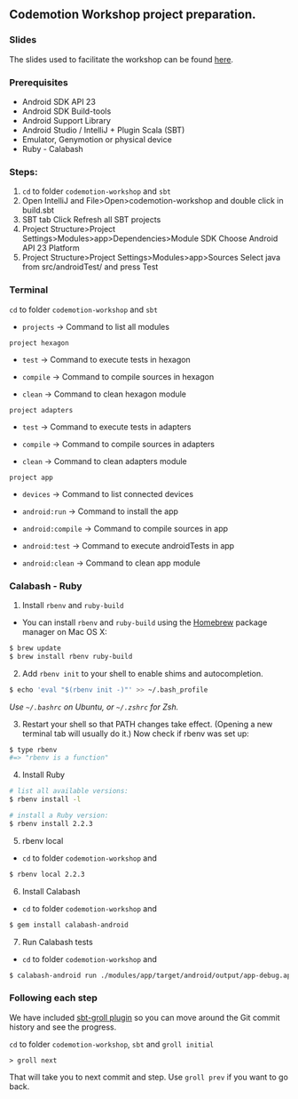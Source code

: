 ## Codemotion Workshop project preparation.

### Slides

The slides used to facilitate the workshop can be found [here](https://speakerdeck.com/guardiola31337/architecture-and-testing-android-developers-mantra-codemotion-spain-2015).

### Prerequisites

- Android SDK API 23
- Android SDK Build-tools
- Android Support Library
- Android Studio / IntelliJ + Plugin Scala (SBT)
- Emulator, Genymotion or physical device
- Ruby - Calabash

### Steps:

1. ```cd``` to folder ```codemotion-workshop``` and ```sbt```
2. Open IntelliJ and File>Open>codemotion-workshop and double click in build.sbt
3. SBT tab Click Refresh all SBT projects
4. Project Structure>Project Settings>Modules>app>Dependencies>Module SDK Choose Android API 23 Platform
5. Project Structure>Project Settings>Modules>app>Sources Select java from src/androidTest/ and press Test

### Terminal

```cd``` to folder ```codemotion-workshop``` and ```sbt```

- ```projects``` -> Command to list all modules

```project hexagon```

- ```test``` -> Command to execute tests in hexagon

- ```compile``` -> Command to compile sources in hexagon

- ```clean``` -> Command to clean hexagon module

```project adapters```

- ```test``` -> Command to execute tests in adapters

- ```compile``` -> Command to compile sources in adapters

- ```clean``` -> Command to clean adapters module

```project app```

- ```devices``` -> Command to list connected devices

- ```android:run``` -> Command to install the app

- ```android:compile``` -> Command to compile sources in app

- ```android:test``` -> Command to execute androidTests in app

- ```android:clean``` -> Command to clean app module

### Calabash - Ruby

1. Install ```rbenv``` and ```ruby-build```
  *  You can install ```rbenv``` and ```ruby-build``` using the [Homebrew](http://brew.sh) package
manager on Mac OS X:

  ```sh
  $ brew update
  $ brew install rbenv ruby-build
  ```

2. Add `rbenv init` to your shell to enable shims and autocompletion.

  ```sh
  $ echo 'eval "$(rbenv init -)"' >> ~/.bash_profile
  ```

  _Use `~/.bashrc` on Ubuntu, or `~/.zshrc` for Zsh._

3. Restart your shell so that PATH changes take effect. (Opening a new
   terminal tab will usually do it.) Now check if rbenv was set up:

  ```sh
  $ type rbenv
  #=> "rbenv is a function"
  ```

4. Install Ruby

  ```sh
  # list all available versions:
  $ rbenv install -l

  # install a Ruby version:
  $ rbenv install 2.2.3
  ```

5. rbenv local
 * ```cd``` to folder ```codemotion-workshop``` and
 
 ```sh
 $ rbenv local 2.2.3
 ```

6. Install Calabash
 * ```cd``` to folder ```codemotion-workshop``` and
 
 ```sh
 $ gem install calabash-android
 ```
 
7. Run Calabash tests
 * ```cd``` to folder ```codemotion-workshop``` and
 
 ```sh
 $ calabash-android run ./modules/app/target/android/output/app-debug.apk
 ```

### Following each step

We have included [sbt-groll plugin](https://github.com/sbt/sbt-groll) so you can move around the Git commit history and see the progress.

```cd``` to folder ```codemotion-workshop```, ```sbt``` and ```groll initial```

```
> groll next
```

That will take you to next commit and step. Use ```groll prev``` if you want to go back.
